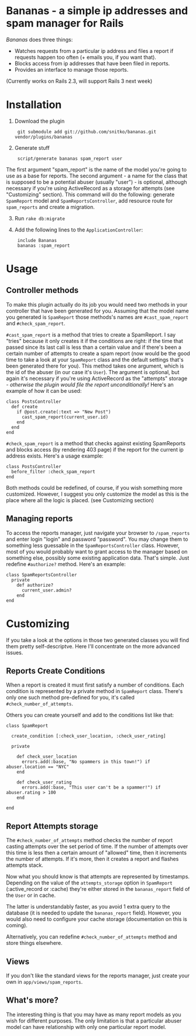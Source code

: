 Bananas - a simple ip addresses and spam manager for Rails 
==========================================================

_Bananas_ does three things:
  *  Watches requests from a particular ip address and files a report if requests happen too often
  (+ emails you, if you want that).
  *  Blocks access from ip addresses that have been filed in reports.
  *  Provides an interface to manage those reports.

(Currently works on Rails 2.3, will support Rails 3 next week)

Installation
============
1. Download the plugin

        git submodule add git://github.com/snitko/bananas.git vendor/plugins/bananas

2. Generate stuff

        script/generate bananas spam_report user

  The first argument "spam_report" is the name of the model you're going to use as a base for reports.
  The second argument - a name for the class that is supposed to be a potential abuser (usually "user") -
  is optional, although necessary if you're using ActiveRecord as a storage for attempts (see "Customizing" section).
  This command will do the following: generate `SpamReport` model and `SpamReportsController`,
  add resource route for `spam_reports` and create a migration.

3. Run `rake db:migrate`

4. Add the following lines to the `ApplicationController`:

        include Bananas
        bananas :spam_report

Usage
=====

Controller methods
------------------

To make this plugin actually do its job you would need two methods in your controller that have been
generated for you. Assuming that the model name you generated is `SpamReport` those methods's
names are `#cast_spam_report` and `#check_spam_report`.

`#cast_spam_report` is a method that tries to create a SpamReport.
I say "tries" because it only creates it if the conditions are right: if the time that
passed since its last call is less than a certain value and if there's been a certain number
of attempts to create a spam report (now would be the good time to take a look at your `SpamReport`
class and the default settings that's been generated there for you). This method takes one argument,
which is the id of the abuser (in our case it's `User`). The argument is optional, but again it's necessary
if you're using ActiveRecord as the "attempts" storage - _otherwise the plugin would file the report
unconditionally!_ Here's an example of how it can be used:

    class PostsController
      def create
        if @post.create(:text => "New Post")
          cast_spam_report(current_user.id)
        end
      end
    end

`#check_spam_report` is a method that checks against existing SpamReports and blocks
access (by rendering 403 page) if the report for the current ip address exists. Here's a usage example:

    class PostsController
      before_filter :check_spam_report
    end

Both methods could be redefined, of course, if you wish something more customized. However,
I suggest you only customize the model as this is the place where all the logic is placed.
(see Customizing section)

Managing reports
----------------

To access the reports manager, just navigate your browser to `/spam_reports` and enter
login "login" and password "password". You may change them to something less guessable
in the `SpamReportsController` class. However, most of you would probably want to grant
access to the manager based on something else, possibly some existing application data.
That's simple. Just redefine `#authorize?` method. Here's an example:

    class SpamReportsController
      private
        def authorize?
          current_user.admin?
        end
    end

Customizing
===========

If you take a look at the options in those two generated classes you will find them
pretty self-descriptve. Here I'll concentrate on the more advanced issues.

Reports Create Conditions
--------------------------

When a report is created it must first satisfy a number of conditions.
Each condition is represented by a private method in `SpamReport` class.
There's only one such method pre-defined for you, it's called `#check_number_of_attempts`.

Others you can create yourself and add to the conditions list like that:

    class SpamReport

      create_condition [:check_user_location, :check_user_rating]

      private

        def check_user_location
          errors.add(:base, "No spammers in this town!") if abuser.location == "NYC"
        end

        def check_user_rating
          errors.add(:base, "This user can't be a spammer!") if abuser.rating > 100
        end

    end


Report Attempts storage
-----------------------

The `#check_number_of_attempts` method checks the number of report casting attempts
over the set period of time. If the number of attempts over this time is less then
a certain amount of "allowed" time, then it increments the number of attempts. If it's more,
then it creates a report and flashes attempts stack.

Now what you should know is that attempts are represented by timestamps.
Depending on the value of the `attempts_storage` option in `SpamReport` (:active_record or :cache) 
they're either stored in the `bananas_report` field of the `User` or in cache.

The latter is understandably faster, as you avoid 1 extra query to the database
(it is needed to update the `bananas_report` field). However, you would also need to configure your
cache storage (documentation on this is coming).

Alternatively, you can redefine `#check_number_of_attempts` method and store things
elsewhere.


Views
-----

If you don't like the standard views for the reports manager, just create
your own in `app/views/spam_reports`.


What's more?
------------
The interesting thing is that you may have as many report models as you wish
for different purposes. The only limitation is that a particular abuser model
can have relationship with only one particular report model.
